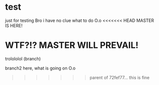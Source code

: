 # test
just for testing
Bro i have no clue what to do O.o
<<<<<<< HEAD
MASTER IS HERE!

WTF?!? MASTER WILL PREVAIL!
=======
trolololol (branch)

branch2 here, what is going on O.o
>>>>>>> parent of 72fef77... this is fine
